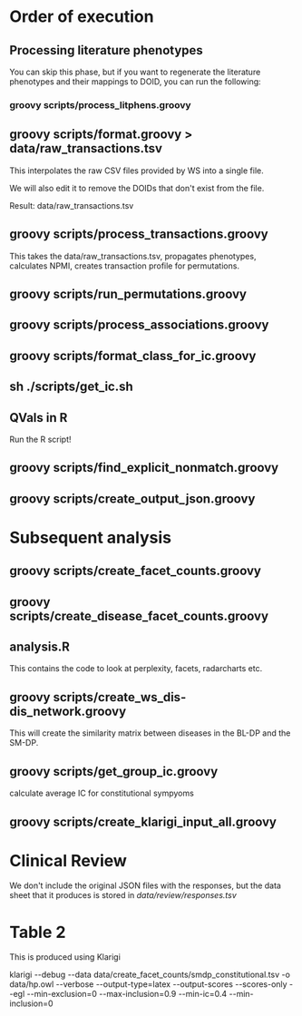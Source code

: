 # Order of execution

## Processing literature phenotypes

You can skip this phase, but if you want to regenerate the literature phenotypes and their mappings to DOID, you can run the following:

### groovy scripts/process_litphens.groovy

## groovy scripts/format.groovy > data/raw_transactions.tsv

This interpolates the raw CSV files provided by WS into a single file.

We will also edit it to remove the DOIDs that don't exist from the file.

Result: data/raw_transactions.tsv

## groovy scripts/process_transactions.groovy

This takes the data/raw_transactions.tsv, propagates phenotypes, calculates NPMI, creates transaction profile for permutations.

## groovy scripts/run_permutations.groovy

## groovy scripts/process_associations.groovy

## groovy scripts/format_class_for_ic.groovy

## sh ./scripts/get_ic.sh

## QVals in R

Run the R script!

## groovy scripts/find_explicit_nonmatch.groovy

## groovy scripts/create_output_json.groovy

# Subsequent analysis

## groovy scripts/create_facet_counts.groovy
## groovy scripts/create_disease_facet_counts.groovy

## analysis.R 

This contains the code to look at perplexity, facets, radarcharts etc.

## groovy scripts/create_ws_dis-dis_network.groovy

This will create the similarity matrix between diseases in the BL-DP and the SM-DP.

## groovy scripts/get_group_ic.groovy

calculate average IC for constitutional sympyoms

## groovy scripts/create_klarigi_input_all.groovy

# Clinical Review

We don't include the original JSON files with the responses, but the data sheet that it produces is stored in *data/review/responses.tsv*

# Table 2

This is produced using Klarigi 

klarigi --debug --data data/create_facet_counts/smdp_constitutional.tsv -o data/hp.owl --verbose --output-type=latex --output-scores --scores-only --egl --min-exclusion=0 --max-inclusion=0.9 --min-ic=0.4 --min-inclusion=0

